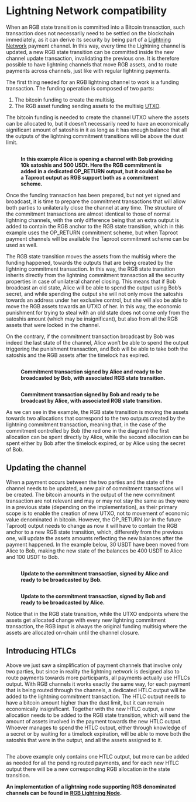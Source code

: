 # Lightning Network compatibility

When an RGB state transition is committed into a Bitcoin transaction, such transaction does not necessarily need to be settled on the blockchain immediately, as it can derive its security by being part of a [Lightning Network](../annexes/glossary.md#lightning-network) payment channel. In this way, every time the Lightning channel is updated, a new RGB state transition can be committed inside the new channel update transaction, invalidating the previous one. It is therefore possible to have lightning channels that move RGB assets, and to route payments across channels, just like with regular lightning payments.

The first thing needed for an RGB lightning channel to work is a funding transaction. The funding operation is composed of two parts:

1. The bitcoin funding to create the multisig.
2. The RGB asset funding sending assets to the multisig [UTXO](../annexes/glossary.md#utxo).

The bitcoin funding is needed to create the channel UTXO where the assets can be allocated to, but it doesn’t necessarily need to have an economically significant amount of satoshis in it as long as it has enough balance that all the outputs of the lightning commitment transitions will be above the dust limit.

<figure><img src="../.gitbook/assets/image (3).png" alt=""><figcaption><p><strong>In this example Alice is opening a channel with Bob providing 10k satoshis and 500 USDt. Here the RGB commitment is added in a dedicated OP_RETURN output, but it could also be a Taproot output as RGB support both as a commitment scheme.</strong></p></figcaption></figure>

Once the funding transaction has been prepared, but not yet signed and broadcast, it is time to prepare the commitment transactions that will allow both parties to unilaterally close the channel at any time. The structure of the commitment transactions are almost identical to those of normal lightning channels, with the only difference being that an extra output is added to contain the RGB anchor to the RGB state transition, which in this example uses the OP\_RETURN commitment scheme, but when Taproot payment channels will be available the Taproot commitment scheme can be used as well.

The RGB state transition moves the assets from the multisig where the funding happened, towards the outputs that are being created by the lightning commitment transaction. In this way, the RGB state transition inherits directly from the lightning commitment transaction all the security properties in case of unilateral channel closing. This means that if Bob broadcast an old state, Alice will be able to spend the output using Bob’s secret, and while spending the output she will not only move the satoshis towards an address under her exclusive control, but she will also be able to move the RGB assets towards an UTXO of her. In this way, the economic punishment for trying to steal with an old state does not come only from the satoshis amount (which may be insignificant), but also from all the RGB assets that were locked in the channel.

On the contrary, if the commitment transaction broadcast by Bob was indeed the last state of the channel, Alice won’t be able to spend the output triggering the punishment transaction, and Bob will be able to take both the satoshis and the RGB assets after the timelock has expired.

<figure><img src="../.gitbook/assets/image (1) (1).png" alt=""><figcaption><p><strong>Commitment transaction signed by Alice and ready to be broadcasted by Bob, with associated RGB state transition.</strong></p></figcaption></figure>

<figure><img src="../.gitbook/assets/image (2) (1).png" alt=""><figcaption><p><strong>Commitment transaction signed by Bob and ready to be broadcast by Alice, with associated RGB state transition.</strong></p></figcaption></figure>

As we can see in the example, the RGB state transition is moving the assets towards two allocations that correspond to the two outputs created by the lightning commitment transaction, meaning that, in the case of the commitment controlled by Bob (the red one in the diagram) the first allocation can be spent directly by Alice, while the second allocation can be spent either by Bob after the timelock expired, or by Alice using the secret of Bob.

## **Updating the channel**

When a payment occurs between the two parties and the state of the channel needs to be updated, a new pair of commitment transactions will be created. The bitcoin amounts in the output of the new commitment transaction are not relevant and may or may not stay the same as they were in a previous state (depending on the implementation), as their primary scope is to enable the creation of new UTXO, not to movement of economic value denominated in bitcoin. However, the OP\_RETURN (or in the future Taproot) output needs to change as now it will have to contain the RGB anchor to a new RGB state transition, which, differently from the previous one, will update the assets amounts reflecting the new balances after the payment happened. In the example below, 30 USDT have been moved from Alice to Bob, making the new state of the balances be 400 USDT to Alice and 100 USDT to Bob.

<figure><img src="../.gitbook/assets/image.png" alt=""><figcaption><p><strong>Update to the commitment transaction, signed by Alice and ready to be broadcasted by Bob.</strong></p></figcaption></figure>

<figure><img src="../.gitbook/assets/image (1).png" alt=""><figcaption><p><strong>Update to the commitment transaction, signed by Bob and ready to be broadcasted by Alice.</strong></p></figcaption></figure>

Notice that in the RGB state transition, while the UTXO endpoints where the assets get allocated change with every new lightning commitment transaction, the RGB input is always the original funding multisig where the assets are allocated on-chain until the channel closure.

## **Introducing HTLCs**

Above we just saw a simplification of payment channels that involve only two parties, but since in reality the lightning network is designed also to route payments towards more participants, all payments actually use HTLCs output. With RGB channels it works exactly the same way, for each payment that is being routed through the channels, a dedicated HTLC output will be added to the lightning commitment transaction. The HTLC output needs to have a bitcoin amount higher than the dust limit, but it can remain economically insignificant. Together with the new HTLC output, a new allocation needs to be added to the RGB state transition, which will send the amount of assets involved in the payment towards the new HTLC output. Whoever manages to spend the HTLC output, either through knowledge of a secret or by waiting for a timelock expiration, will be able to move both the satoshis that were in the output, and all the assets assigned to it.

<figure><img src="../.gitbook/assets/image (2).png" alt=""><figcaption></figcaption></figure>

The above example only contains one HTLC output, but more can be added as needed for all the pending routed payments, and for each new HTLC output there will be a new corresponding RGB allocation in the state transition.

**An implementation of a lightning node supporting RGB denominated channels can be found in** [**RGB Lightning Node**](https://github.com/RGB-Tools/rgb-lightning-node)**.**
